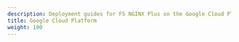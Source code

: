 ```yaml
---
description: Deployment guides for F5 NGINX Plus on the Google Cloud Platform.
title: Google Cloud Platform
weight: 100
---
```


